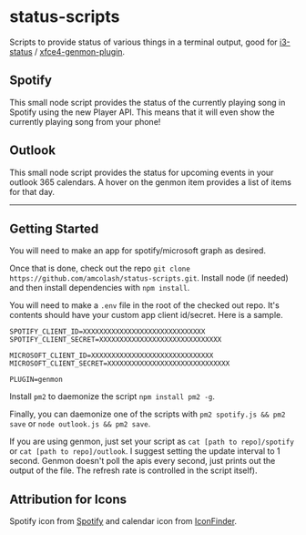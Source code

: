 # status-scripts
Scripts to provide status of various things in a terminal output, good for [i3-status](https://i3wm.org/i3status/) / [xfce4-genmon-plugin](https://goodies.xfce.org/projects/panel-plugins/xfce4-genmon-plugin).

## Spotify
This small node script provides the status of the currently playing song in Spotify using the new Player API. This means that it will even show the currently playing song from your phone!

## Outlook
This small node script provides the status for upcoming events in your outlook 365 calendars. A hover on the genmon item provides a list of items for that day.

---------------------

## Getting Started
You will need to make an app for spotify/microsoft graph as desired.

Once that is done, check out the repo `git clone https://github.com/amcolash/status-scripts.git`.
Install node (if needed) and then install dependencies with `npm install`.

You will need to make a `.env` file in the root of the checked out repo. It's contents should have your custom app client id/secret. Here is a sample.
```
SPOTIFY_CLIENT_ID=XXXXXXXXXXXXXXXXXXXXXXXXXXXXXX
SPOTIFY_CLIENT_SECRET=XXXXXXXXXXXXXXXXXXXXXXXXXXXXXX

MICROSOFT_CLIENT_ID=XXXXXXXXXXXXXXXXXXXXXXXXXXXXXX
MICROSOFT_CLIENT_SECRET=XXXXXXXXXXXXXXXXXXXXXXXXXXXXXX

PLUGIN=genmon
```

Install `pm2` to daemonize the script `npm install pm2 -g`.

Finally, you can daemonize one of the scripts with `pm2 spotify.js && pm2 save` or `node outlook.js && pm2 save`.

If you are using genmon, just set your script as `cat [path to repo]/spotify` or `cat [path to repo]/outlook`. I suggest setting the update interval to 1 second. Genmon doesn't poll the apis every second, just prints out the output of the file. The refresh rate is controlled in the script itself).

## Attribution for Icons
Spotify icon from [Spotify](https://developer.spotify.com/branding-guidelines/) and calendar icon from [IconFinder](https://www.iconfinder.com/icons/285670/calendar_icon).